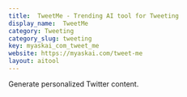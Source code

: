 ```yaml
---
title:  TweetMe - Trending AI tool for Tweeting
display_name:  TweetMe
category: Tweeting
category_slug: tweeting
key: myaskai_com_tweet_me
website: https://myaskai.com/tweet-me
layout: aitool
---
```


Generate personalized Twitter content.

